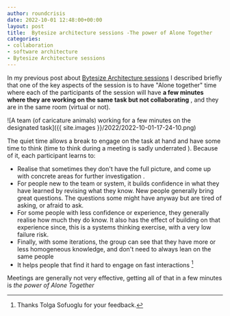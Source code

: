 ```yaml
---
author: roundcrisis
date: 2022-10-01 12:48:00+00:00
layout: post
title:  Bytesize architecture sessions -The power of Alone Together
categories:
- collaboration
- software architecture
- Bytesize Architecture sessions
---
```


In my previous post about [Bytesize Architecture sessions](http://www.roundcrisis.com/2021/09/28/bytesize-architecture-sessions/) I described briefly that one of the key aspects of the session is to have "Alone together" time where each of the participants of the session will have **a few minutes where they are working on the same task but not collaborating** , and they are in the same room (virtual or not). 


![A team (of caricature animals) working for a few minutes on the designated task]({{ site.images }}/2022/2022-10-01-17-24-10.png)

The quiet time allows a break to engage on the task at hand and have some time to think (time to think during a meeting is sadly underrated ). Because of it, each participant learns to:

* Realise that sometimes they don't have the full picture, and come up with concrete areas for further investigation .
* For people new to the team or system, it builds confidence  in what they have learned by revising what they know. New people generally bring great questions. The questions some might have anyway but are tired of asking, or afraid to ask.
* For some people with less confidence or experience, they generally realise how much they do know. It also has the effect of building on that experience since, this is a systems thinking exercise, with a very low failure risk.
* Finally, with some iterations, the group can see that they have more or less homogeneous knowledge, and don't need to always lean on the same people
* It helps people that find it hard to engage on fast interactions [^1]
 
Meetings are generally not very effective, getting all of that in a few minutes is  _the power of Alone Together_

[^1]:Thanks Tolga Sofuoglu for your feedback.
